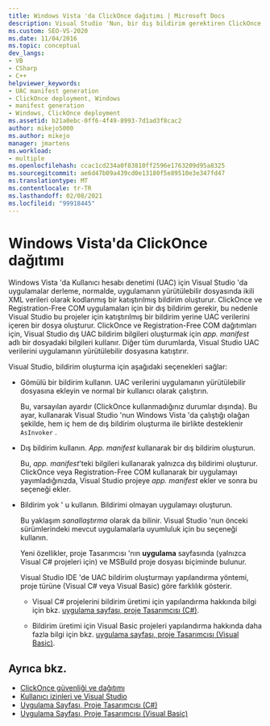 ```yaml
---
title: Windows Vista 'da ClickOnce dağıtımı | Microsoft Docs
description: Visual Studio 'Nun, bir dış bildirim gerektiren ClickOnce ve Registration-Free COM uygulamaları için dış UAC bildirimi nasıl oluşturduğu hakkında bilgi edinin.
ms.custom: SEO-VS-2020
ms.date: 11/04/2016
ms.topic: conceptual
dev_langs:
- VB
- CSharp
- C++
helpviewer_keywords:
- UAC manifest generation
- ClickOnce deployment, Windows
- manifest generation
- Windows, ClickOnce deployment
ms.assetid: b21a0ebc-0ff6-4f49-8993-7d1ad3f8cac2
author: mikejo5000
ms.author: mikejo
manager: jmartens
ms.workload:
- multiple
ms.openlocfilehash: ccac1cd234a0f83810ff2596e1763209d95a8325
ms.sourcegitcommit: ae6d47b09a439cd0e13180f5e89510e3e347fd47
ms.translationtype: MT
ms.contentlocale: tr-TR
ms.lasthandoff: 02/08/2021
ms.locfileid: "99918445"
---
```

# <a name="clickonce-deployment-on-windows-vista"></a>Windows Vista'da ClickOnce dağıtımı

Windows Vista 'da Kullanıcı hesabı denetimi (UAC) için Visual Studio 'da uygulamalar derleme, normalde, uygulamanın yürütülebilir dosyasında ikili XML verileri olarak kodlanmış bir katıştırılmış bildirim oluşturur.  ClickOnce ve Registration-Free COM uygulamaları için bir dış bildirim gerekir, bu nedenle Visual Studio bu projeler için katıştırılmış bir bildirim yerine UAC verilerini içeren bir dosya oluşturur. ClickOnce ve Registration-Free COM dağıtımları için, Visual Studio dış UAC bildirim bilgileri oluşturmak için *app. manifest* adlı bir dosyadaki bilgileri kullanır. Diğer tüm durumlarda, Visual Studio UAC verilerini uygulamanın yürütülebilir dosyasına katıştırır.

Visual Studio, bildirim oluşturma için aşağıdaki seçenekleri sağlar:

- Gömülü bir bildirim kullanın. UAC verilerini uygulamanın yürütülebilir dosyasına ekleyin ve normal bir kullanıcı olarak çalıştırın.

   Bu, varsayılan ayardır (ClickOnce kullanmadığınız durumlar dışında). Bu ayar, kullanarak Visual Studio 'nun Windows Vista 'da çalıştığı olağan şekilde, hem iç hem de dış bildirim oluşturma ile birlikte desteklenir `AsInvoker` .

- Dış bildirim kullanın. *App. manifest* kullanarak bir dış bildirim oluşturun.

   Bu, *app. manifest*'teki bilgileri kullanarak yalnızca dış bildirimi oluşturur. ClickOnce veya Registration-Free COM kullanarak bir uygulamayı yayımladığınızda, Visual Studio projeye *app. manifest* ekler ve sonra bu seçeneği ekler.

- Bildirim yok ' u kullanın. Bildirimi olmayan uygulamayı oluşturun.

   Bu yaklaşım *sanallaştırma* olarak da bilinir. Visual Studio 'nun önceki sürümlerindeki mevcut uygulamalarla uyumluluk için bu seçeneği kullanın.

  Yeni özellikler, proje Tasarımcısı 'nın **uygulama** sayfasında (yalnızca Visual C# projeleri için) ve MSBuild proje dosyası biçiminde bulunur.

  Visual Studio IDE 'de UAC bildirim oluşturmayı yapılandırma yöntemi, proje türüne (Visual C# veya Visual Basic) göre farklılık gösterir.

  * Visual C# projelerini bildirim üretimi için yapılandırma hakkında bilgi için bkz. [uygulama sayfası, proje Tasarımcısı (C#)](../ide/reference/application-page-project-designer-csharp.md).

  * Bildirim üretimi için Visual Basic projeleri yapılandırma hakkında daha fazla bilgi için bkz. [uygulama sayfası, proje Tasarımcısı (Visual Basic)](../ide/reference/application-page-project-designer-visual-basic.md).

## <a name="see-also"></a>Ayrıca bkz.
- [ClickOnce güvenliği ve dağıtımı](../deployment/clickonce-security-and-deployment.md)
- [Kullanıcı izinleri ve Visual Studio](/previous-versions/ms165100(v=vs.100))
- [Uygulama Sayfası, Proje Tasarımcısı (C#)](../ide/reference/application-page-project-designer-csharp.md)
- [Uygulama Sayfası, Proje Tasarımcısı (Visual Basic)](../ide/reference/application-page-project-designer-visual-basic.md)
